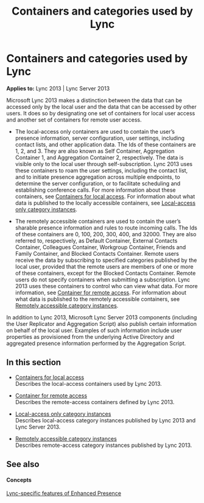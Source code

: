 ﻿---
title: Containers and categories used by Lync
TOCTitle: Containers and categories used by Lync
ms:assetid: daa69a3b-25d6-4a5a-9398-95373ef24d15
ms:mtpsurl: https://msdn.microsoft.com/en-us/library/Dn454630(v=office.15)
ms:contentKeyID: 57093185
ms.date: 07/24/2014
mtps_version: v=office.15
---

# Containers and categories used by Lync


**Applies to:** Lync 2013 | Lync Server 2013

Microsoft Lync 2013 makes a distinction between the data that can be accessed only by the local user and the data that can be accessed by other users. It does so by designating one set of containers for local user access and another set of containers for remote user access.

  - The local-access only containers are used to contain the user’s presence information, server configuration, user settings, including contact lists, and other application data. The Ids of these containers are 1, 2, and 3. They are also known as Self Container, Aggregation Container 1, and Aggregation Container 2, respectively. The data is visible only to the local user through self-subscription. Lync 2013 uses these containers to roam the user settings, including the contact list, and to initiate presence aggregation across multiple endpoints, to determine the server configuration, or to facilitate scheduling and establishing conference calls. For more information about these containers, see [Containers for local access](containers-for-local-access.md). For information about what data is published to the locally accessible containers, see [Local-access only category instances](local-access-only-category-instances.md).

  - The remotely accessible containers are used to contain the user’s sharable presence information and rules to route incoming calls. The Ids of these containers are 0, 100, 200, 300, 400, and 32000. They are also referred to, respectively, as Default Container, External Contacts Container, Colleagues Container, Workgroup Container, Friends and Family Container, and Blocked Contacts Container. Remote users receive the data by subscribing to specified categories published by the local user, provided that the remote users are members of one or more of these containers, except for the Blocked Contacts Container. Remote users do not specify containers when submitting a subscription. Lync 2013 uses these containers to control who can view what data. For more information, see [Container for remote access](container-for-remote-access.md). For information about what data is published to the remotely accessible containers, see [Remotely accessible category instances](remotely-accessible-category-instances.md).

In addition to Lync 2013, Microsoft Lync Server 2013 components (including the User Replicator and Aggregation Script) also publish certain information on behalf of the local user. Examples of such information include user properties as provisioned from the underlying Active Directory and aggregated presence information performed by the Aggregation Script.

## In this section

  - [Containers for local access](containers-for-local-access.md)  
    Describes the local-access containers used by Lync 2013.

  - [Container for remote access](container-for-remote-access.md)  
    Describes the remote-access containers defined by Lync 2013.

  - [Local-access only category instances](local-access-only-category-instances.md)  
    Describes local-access category instances published by Lync 2013 and Lync Server 2013.

  - [Remotely accessible category instances](remotely-accessible-category-instances.md)  
    Describes remote-access category instances published by Lync 2013.

## See also

#### Concepts

[Lync-specific features of Enhanced Presence](lync-specific-features-of-enhanced-presence.md)

